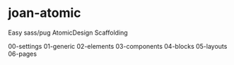 # joan-atomic
Easy sass/pug AtomicDesign Scaffolding

00-settings
01-generic
02-elements
03-components
04-blocks
05-layouts
06-pages
